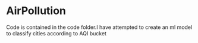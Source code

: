 # AirPollution
Code is contained in the code folder.I have attempted to create an ml model to classify cities according to AQI bucket

